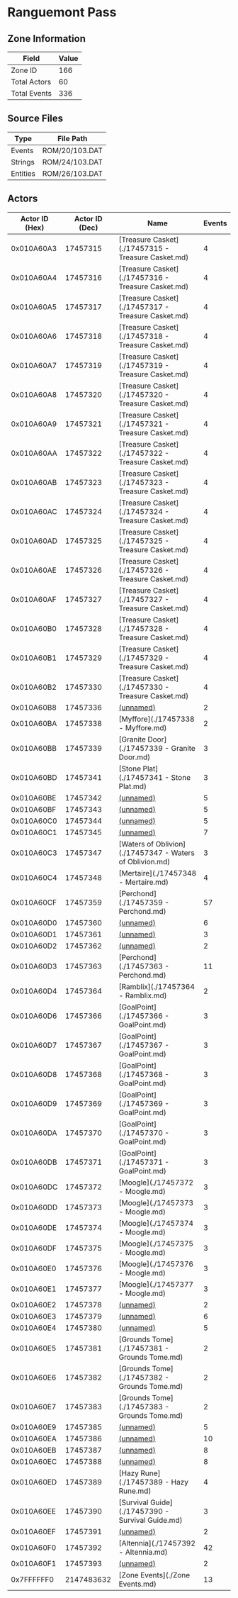 # Ranguemont Pass

## Zone Information

| Field        |   Value |
|--------------|---------|
| Zone ID      |     166 |
| Total Actors |      60 |
| Total Events |     336 |

## Source Files

| Type     | File Path      |
|----------|----------------|
| Events   | ROM/20/103.DAT |
| Strings  | ROM/24/103.DAT |
| Entities | ROM/26/103.DAT |

## Actors

| Actor ID (Hex)   |   Actor ID (Dec) | Name                                                     |   Events |
|------------------|------------------|----------------------------------------------------------|----------|
| 0x010A60A3       |         17457315 | [Treasure Casket](./17457315 - Treasure Casket.md)       |        4 |
| 0x010A60A4       |         17457316 | [Treasure Casket](./17457316 - Treasure Casket.md)       |        4 |
| 0x010A60A5       |         17457317 | [Treasure Casket](./17457317 - Treasure Casket.md)       |        4 |
| 0x010A60A6       |         17457318 | [Treasure Casket](./17457318 - Treasure Casket.md)       |        4 |
| 0x010A60A7       |         17457319 | [Treasure Casket](./17457319 - Treasure Casket.md)       |        4 |
| 0x010A60A8       |         17457320 | [Treasure Casket](./17457320 - Treasure Casket.md)       |        4 |
| 0x010A60A9       |         17457321 | [Treasure Casket](./17457321 - Treasure Casket.md)       |        4 |
| 0x010A60AA       |         17457322 | [Treasure Casket](./17457322 - Treasure Casket.md)       |        4 |
| 0x010A60AB       |         17457323 | [Treasure Casket](./17457323 - Treasure Casket.md)       |        4 |
| 0x010A60AC       |         17457324 | [Treasure Casket](./17457324 - Treasure Casket.md)       |        4 |
| 0x010A60AD       |         17457325 | [Treasure Casket](./17457325 - Treasure Casket.md)       |        4 |
| 0x010A60AE       |         17457326 | [Treasure Casket](./17457326 - Treasure Casket.md)       |        4 |
| 0x010A60AF       |         17457327 | [Treasure Casket](./17457327 - Treasure Casket.md)       |        4 |
| 0x010A60B0       |         17457328 | [Treasure Casket](./17457328 - Treasure Casket.md)       |        4 |
| 0x010A60B1       |         17457329 | [Treasure Casket](./17457329 - Treasure Casket.md)       |        4 |
| 0x010A60B2       |         17457330 | [Treasure Casket](./17457330 - Treasure Casket.md)       |        4 |
| 0x010A60B8       |         17457336 | [(unnamed)](./17457336.md)                               |        2 |
| 0x010A60BA       |         17457338 | [Myffore](./17457338 - Myffore.md)                       |        2 |
| 0x010A60BB       |         17457339 | [Granite Door](./17457339 - Granite Door.md)             |        3 |
| 0x010A60BD       |         17457341 | [Stone Plat](./17457341 - Stone Plat.md)                 |        3 |
| 0x010A60BE       |         17457342 | [(unnamed)](./17457342.md)                               |        5 |
| 0x010A60BF       |         17457343 | [(unnamed)](./17457343.md)                               |        5 |
| 0x010A60C0       |         17457344 | [(unnamed)](./17457344.md)                               |        5 |
| 0x010A60C1       |         17457345 | [(unnamed)](./17457345.md)                               |        7 |
| 0x010A60C3       |         17457347 | [Waters of Oblivion](./17457347 - Waters of Oblivion.md) |        3 |
| 0x010A60C4       |         17457348 | [Mertaire](./17457348 - Mertaire.md)                     |        4 |
| 0x010A60CF       |         17457359 | [Perchond](./17457359 - Perchond.md)                     |       57 |
| 0x010A60D0       |         17457360 | [(unnamed)](./17457360.md)                               |        6 |
| 0x010A60D1       |         17457361 | [(unnamed)](./17457361.md)                               |        3 |
| 0x010A60D2       |         17457362 | [(unnamed)](./17457362.md)                               |        2 |
| 0x010A60D3       |         17457363 | [Perchond](./17457363 - Perchond.md)                     |       11 |
| 0x010A60D4       |         17457364 | [Ramblix](./17457364 - Ramblix.md)                       |        2 |
| 0x010A60D6       |         17457366 | [GoalPoint](./17457366 - GoalPoint.md)                   |        3 |
| 0x010A60D7       |         17457367 | [GoalPoint](./17457367 - GoalPoint.md)                   |        3 |
| 0x010A60D8       |         17457368 | [GoalPoint](./17457368 - GoalPoint.md)                   |        3 |
| 0x010A60D9       |         17457369 | [GoalPoint](./17457369 - GoalPoint.md)                   |        3 |
| 0x010A60DA       |         17457370 | [GoalPoint](./17457370 - GoalPoint.md)                   |        3 |
| 0x010A60DB       |         17457371 | [GoalPoint](./17457371 - GoalPoint.md)                   |        3 |
| 0x010A60DC       |         17457372 | [Moogle](./17457372 - Moogle.md)                         |        3 |
| 0x010A60DD       |         17457373 | [Moogle](./17457373 - Moogle.md)                         |        3 |
| 0x010A60DE       |         17457374 | [Moogle](./17457374 - Moogle.md)                         |        3 |
| 0x010A60DF       |         17457375 | [Moogle](./17457375 - Moogle.md)                         |        3 |
| 0x010A60E0       |         17457376 | [Moogle](./17457376 - Moogle.md)                         |        3 |
| 0x010A60E1       |         17457377 | [Moogle](./17457377 - Moogle.md)                         |        3 |
| 0x010A60E2       |         17457378 | [(unnamed)](./17457378.md)                               |        2 |
| 0x010A60E3       |         17457379 | [(unnamed)](./17457379.md)                               |        6 |
| 0x010A60E4       |         17457380 | [(unnamed)](./17457380.md)                               |        5 |
| 0x010A60E5       |         17457381 | [Grounds Tome](./17457381 - Grounds Tome.md)             |        2 |
| 0x010A60E6       |         17457382 | [Grounds Tome](./17457382 - Grounds Tome.md)             |        2 |
| 0x010A60E7       |         17457383 | [Grounds Tome](./17457383 - Grounds Tome.md)             |        2 |
| 0x010A60E9       |         17457385 | [(unnamed)](./17457385.md)                               |        5 |
| 0x010A60EA       |         17457386 | [(unnamed)](./17457386.md)                               |       10 |
| 0x010A60EB       |         17457387 | [(unnamed)](./17457387.md)                               |        8 |
| 0x010A60EC       |         17457388 | [(unnamed)](./17457388.md)                               |        8 |
| 0x010A60ED       |         17457389 | [Hazy Rune](./17457389 - Hazy Rune.md)                   |        4 |
| 0x010A60EE       |         17457390 | [Survival Guide](./17457390 - Survival Guide.md)         |        3 |
| 0x010A60EF       |         17457391 | [(unnamed)](./17457391.md)                               |        2 |
| 0x010A60F0       |         17457392 | [Altennia](./17457392 - Altennia.md)                     |       42 |
| 0x010A60F1       |         17457393 | [(unnamed)](./17457393.md)                               |        2 |
| 0x7FFFFFF0       |       2147483632 | [Zone Events](./Zone Events.md)                          |       13 |